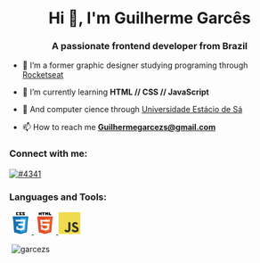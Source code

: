 <h1 align="center">Hi 👋, I'm Guilherme Garcês</h1>
<h3 align="center">A passionate frontend developer from Brazil</h3>

- 🔭 I’m a former graphic designer studying programing through [Rocketseat](https://www.rocketseat.com.br/)

- 🌱 I’m currently learning **HTML // CSS // JavaScript**

- 📝 And computer cience through [Universidade Estácio de Sá](https://estacio.br/)

- 📫 How to reach me **Guilhermegarcezs@gmail.com**

<h3 align="left">Connect with me:</h3>
<p align="left">
<a href="https://discord.gg/#4341" target="blank"><img align="center" src="https://raw.githubusercontent.com/rahuldkjain/github-profile-readme-generator/master/src/images/icons/Social/discord.svg" alt="#4341" height="30" width="40" /></a>
</p>

<h3 align="left">Languages and Tools:</h3>
<p align="left"> <a href="https://www.w3schools.com/css/" target="_blank" rel="noreferrer"> <img src="https://raw.githubusercontent.com/devicons/devicon/master/icons/css3/css3-original-wordmark.svg" alt="css3" width="40" height="40"/> </a> <a href="https://www.w3.org/html/" target="_blank" rel="noreferrer"> <img src="https://raw.githubusercontent.com/devicons/devicon/master/icons/html5/html5-original-wordmark.svg" alt="html5" width="40" height="40"/> </a> <a href="https://developer.mozilla.org/en-US/docs/Web/JavaScript" target="_blank" rel="noreferrer"> <img src="https://raw.githubusercontent.com/devicons/devicon/master/icons/javascript/javascript-original.svg" alt="javascript" width="40" height="40"/> </a> </p>

<p>&nbsp;<img align="center" src="https://github-readme-stats.vercel.app/api?username=garcezs&show_icons=true&locale=en" alt="garcezs" /></p>

